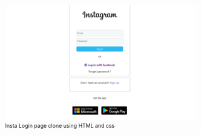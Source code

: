 ![Alt Text](https://github.com/Surajk7841/Insta-Login-page-clone/blob/main/Images/img.png)
Insta Login page clone using HTML and css
